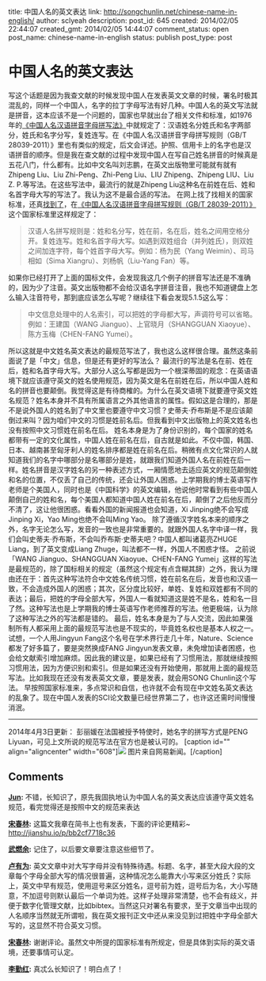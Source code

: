 title: 中国人名的英文表达
link: http://songchunlin.net/chinese-name-in-english/
author: sclyeah
description: 
post_id: 645
created: 2014/02/05 22:44:07
created_gmt: 2014/02/05 14:44:07
comment_status: open
post_name: chinese-name-in-english
status: publish
post_type: post

# 中国人名的英文表达

写这个话题是因为我查文献的时候发现中国人在发表英文文章的时候，署名时极其混乱的，同样一个中国人，名字的拉丁字母写法有好几种。中国人名的英文写法就是拼音，这本应该不是一个问题的，国家也早就出台了相关文件和标准，如1976年的[《中国人名汉语拼音字母拼写法》](http://baike.baidu.com/view/6014018.htm)中就规定了：汉语姓名分姓氏和名字两部分，姓氏和名字分写，复姓连写。在《中国人名汉语拼音字母拼写规则（GB/T 28039-2011）》里也有类似的规定，后文会详述。护照、信用卡上的名字也是汉语拼音的顺序。但是我在查文献的过程中发现中国人在写自己姓名拼音的时候真是五花八门，什么都有。比如中文名叫刘志鹏，在英文出版物里可能就有就有Zhipeng Liu、Liu Zhi-Peng、Zhi-Peng Liu、LIU Zhipeng、Zhipeng LIU、Liu Z. P.等写法。在这些写法中，最流行的就是Zhipeng Liu这种名在前姓在后、姓和名首字母大写的写法了。我认为这不是最合适的写法。 在网上找了找相关的国家标准，还真[找到了](http://www.moe.gov.cn/publicfiles/business/htmlfiles/moe/s230/201206/136848.html)，在[《中国人名汉语拼音字母拼写规则（GB/T 28039-2011）》](http://www.moe.gov.cn/ewebeditor/uploadfile/2012/06/01/20120601104529410.pdf)这个国家标准里这样规定了： 

> 汉语人名拼写规则是：姓和名分写，姓在前，名在后，姓名之间用空格分开。复姓连写。姓和名首字母大写。如遇到双姓组合（并列姓氏），则双姓之间加连字符，每个姓首字母大写。例如：杨为民（Yang Weimin）、司马相如（Sima Xiangru）、刘杨帆（Liu-Yang Fan）等。

如果你已经打开了上面的国标文件，会发现我这几个例子的拼音写法还是不准确的，因为少了注音。英文出版物都不会给汉语名字拼音注音，我也不知道键盘上怎么输入注音符号，那到底应该怎么写呢？继续往下看会发现5.1.5这么写： 

> 中文信息处理中的人名索引，可以把姓的字母都大写，声调符号可以省略。例如：王建国（WANG Jianguo）、上官晓月（SHANGGUAN Xiaoyue）、陈方玉梅（CHEN-FANG Yumei）。

所以这就是中文姓名英文表达的最规范写法了，我也这么这样很合理。虽然这条前面说了是「中文」信息，但是还有更好的写法么？ 最流行的写法是名在前、姓在后，姓和名首字母大写。大部分人这么写都是因为一个根深蒂固的观念：在英语语境下就应该遵守英文的姓名使用规范，因为英文是名在前姓在后，所以中国人姓和名的拼音也要颠倒。我觉得这是有待商榷的。为什么在英文语境下就要遵守英文姓名规范？姓名本身并不具有所属语言之外其他语言的属性。假如这是合理的，那是不是说外国人的姓名到了中文里也要遵守中文习惯？史蒂夫·乔布斯是不是应该颠倒过来叫？因为咱们中文的习惯是姓前名后。但我看到中文出版物上的英文姓名也没有按照中文习惯姓在前名在后。 姓名本身是为了身份识别的，每个国家的姓名都带有一定的文化属性，中国人姓在前名在后，自古就是如此。不仅中国，韩国、日本、越南甚至匈牙利人的姓名排序都是姓在前名在后。稍微有点文化常识的人就知道我们的名字中哪部分是名哪部分是姓，就跟我们知道外国人名在前姓在后一样。姓名拼音是汉字姓名的另一种表述方式，一厢情愿地去适应英文的规范颠倒姓和名的位置，不仅丢了自己的传统，还会让外国人困惑。上学期我的博士英语写作老师是个美国人，同时也是《中国科学》的英文编辑，他说他时常看到有些中国人颠倒自己的姓和名，每个美国人都知道中国人姓在前名在后，颠倒了之后他反而分不清了，这让他很困惑。看看外国的新闻报道也会知道，Xi Jinping绝不会写成Jinping Xi，Yao Ming也绝不会叫Ming Yao。 除了遵循汉字姓名本来的顺序之外，名字无论怎么写，发音的一致也是非常重要的。就跟外国人名字中译一样，我们会叫史蒂夫·乔布斯，不会叫乔布斯·史蒂夫吧？中国人都叫诸葛亮ZHUGE Liang，到了英文变成Liang Zhuge，叫法都不一样，外国人不困惑才怪。 之前说「WANG Jianguo、SHANGGUAN Xiaoyue、CHEN-FANG Yumei」这样的写法是最规范的，除了国标相关的规定（虽然这个规定有点含糊其辞）之外，我认为理由还在于：首先这种写法符合中文姓名传统习惯，姓在前名在后，发音也和汉语一致，不会造成外国人的困惑；其次，区分度比较好，单姓、复姓和双姓都有不同的表达；最后，把姓的字母全部大写，外国人一看就知道这是姓不是名，姓和名一目了然。这种写法也是上学期我的博士英语写作老师推荐的写法。他更极端，认为除了这种写法之外的写法都是错的。 最后，姓名本身是为了与人交流，因此如果强制所有人都采用上面的最规范写法也是不现实的，毕竟姓名权也是基本人权之一。试想，一个人用Jingyun Fang这个名号在学术界行走几十年，Nature、Science都发了好多篇了，要是突然换成FANG Jingyun发表文章，未免增加读者困惑，也会给文献索引增加麻烦。因此我的建议是，如果已经有了习惯用法，那就继续按照习惯用法，因为方便识别和索引。但是如果还没有开始使用，那就用上面的最规范写法。比如我现在还没有发表英文文章，要是发表，就会用SONG Chunlin这个写法。 早按照国家标准来，多点常识和自信，也许就不会有现在中文姓名英文表达的乱象了。现在中国人发表的SCI论文数量已经世界第二了，也许这还需时间慢慢消泯。 

* * *

2014年4月3日更新： 彭丽媛在法国被授予特使时，她名字的拼写方式是PENG Liyuan，可见上文所说的规范写法在官方也是被认可的。 [caption id="" align="aligncenter" width="608"]![](http://blogdata.qiniudn.com/ply.jpg) 图片来自网易新闻。[/caption]

## Comments

**[Jun](#148 "2014-02-06 19:50:12"):** 不错，长知识了，原先我固执地认为中国人名的英文表达应该遵守英文姓名规范，看完觉得还是按照中文的规范来表达

**[宋春林](#153 "2014-02-07 10:46:18"):** 这篇文我章在简书上也有发表，下面的评论更精彩~ <http://jianshu.io/p/bb2cf7718c36>

**[武燃余](#159 "2014-02-11 00:50:52"):** 记住了，以后要文章要注意这些细节了。

**[卢有为](#2922 "2014-06-16 23:01:14"):** 英文文章中对大写字母并没有特殊待遇。标题、名字，甚至大段大段的文章每个字母全部大写的情况很普遍，这种情况怎么能靠大小写来区分姓氏？实际上，英文中早有规范，使用逗号来区分姓名，逗号前为姓，逗号后为名，大小写随意，不加逗号则默认最后一个单词为姓。这样子处理非常清楚，也不会有歧义，并便于数字化管理文献，比如bibtex。当然这只对署名有要求，至于文章当中出现的人名顺序当然就无所谓啦，我在英文报刊正文中还从来没见到过把姓中字母全部大写的，这显然不符合英文习惯。

**[宋春林](#3036 "2014-06-17 22:11:45"):** 谢谢评论。虽然文中所提的国家标准有所规定，但是具体到实际的英文语境，还要事情可认定。

**[李勤红](#20387 "2014-11-12 06:27:43"):** 真忒么长知识了！明白点了！

